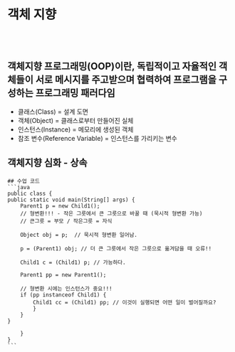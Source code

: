 # 객체 지향
<br>
<br>

## 객체지향 프로그래밍(OOP)이란, 독립적이고 자율적인 객체들이 서로 메시지를 주고받으며 협력하여 프로그램을 구성하는 프로그래밍 패러다임
- 클래스(Class) = 설계 도면
- 객체(Object)	= 클래스로부터 만들어진 실체
- 인스턴스(Instance) = 메모리에 생성된 객체
- 참조 변수(Reference Variable) = 인스턴스를 가리키는 변수

## 객체지향 심화 - 상속

    ## 수업 코드
    ```java
    public class {
    public static void main(String[] args) {
        Parent1 p = new Child1();
        // 형변환!!! - 작은 그릇에서 큰 그릇으로 바꿀 때 (묵시적 형변환 가능)
        // 큰그릇 = 부모 / 작은그릇 = 자식

        Object obj = p;  // 묵시적 형변환 일어남.

        p = (Parent1) obj; // 더 큰 그릇에서 작은 그릇으로 옮겨담을 때 오류!!

        Child1 c = (Child1) p; // 가능하다.

        Parent1 pp = new Parent1();

        // 형변환 시에는 인스턴스가 중요!!!
        if (pp instanceof Child1) {
            Child1 cc = (Child1) pp; // 이것이 실행되면 어떤 일이 벌어질까요?
            }
        }
    }

        }
    }
    ```

